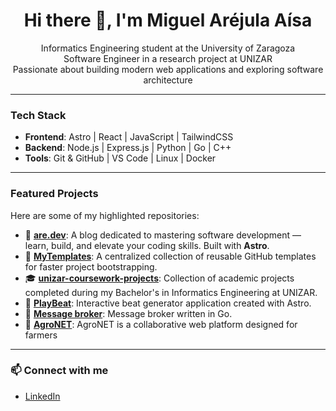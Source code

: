 <h1 align="center">Hi there 👋, I'm Miguel Aréjula Aísa</h1>

<p align="center">
   Informatics Engineering student at the University of Zaragoza  
  <br/>
   Software Engineer in a research project at UNIZAR  
  <br/>
   Passionate about building modern web applications and exploring software architecture
</p>

---

###  Tech Stack

- **Frontend**: Astro  | React  | JavaScript  | TailwindCSS   
- **Backend**: Node.js | Express.js | Python  | Go  | C++   
- **Tools**: Git & GitHub | VS Code | Linux | Docker

---

###  Featured Projects

Here are some of my highlighted repositories:

- 🔗 [**are.dev**](https://github.com/Arejula11/are.dev): A blog dedicated to mastering software development — learn, build, and elevate your coding skills. Built with **Astro**.
- 🧩 [**MyTemplates**](https://github.com/Arejula11/MyTemplates): A centralized collection of reusable GitHub templates for faster project bootstrapping.
- 🎓 [**unizar-coursework-projects**](https://github.com/Arejula11/unizar-coursework-projects): Collection of academic projects completed during my Bachelor's in Informatics Engineering at UNIZAR.
- 🎵 [**PlayBeat**](https://github.com/Arejula11/UNIZAR-30226-2024-03-PlayBeat): Interactive beat generator application created with Astro.
- 📨 [**Message broker**](https://github.com/Arejula11/Practicass/tree/main/brokerMensajes): Message broker written in Go.
- 🌾 [**AgroNET**](https://github.com/Arejula11/STW-24-25-Frontend): AgroNET is a collaborative web platform designed for farmers

---
### 📫 Connect with me

- [LinkedIn](https://www.linkedin.com/in/miguel-arejula-aisa-653088291)

